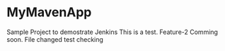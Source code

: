 # MyMavenApp
Sample Project to demostrate Jenkins
This is a test.
Feature-2 Comming soon.
File changed
test
checking
